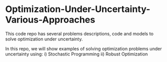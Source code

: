 # Optimization-Under-Uncertainty-Various-Approaches
This code repo has several problems descriptions, code and models to solve optimization under uncertainty.

In this repo, we will show examples of solving optimization problems under uncertainty using:
i) Stochastic Programming 
ii) Robust Optimization 
